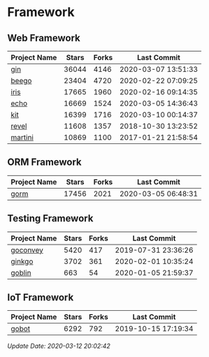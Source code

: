 # Framework

## Web Framework

| Project Name | Stars | Forks | Last Commit |
| ------------ | ----- | ----- | ----------- |
| [gin](https://github.com/gin-gonic/gin) | 36044 | 4146 | 2020-03-07 13:51:33 |
| [beego](https://github.com/astaxie/beego) | 23404 | 4720 | 2020-02-22 07:09:25 |
| [iris](https://github.com/kataras/iris) | 17665 | 1960 | 2020-02-16 09:14:35 |
| [echo](https://github.com/labstack/echo) | 16669 | 1524 | 2020-03-05 14:36:43 |
| [kit](https://github.com/go-kit/kit) | 16399 | 1716 | 2020-03-10 00:14:37 |
| [revel](https://github.com/revel/revel) | 11608 | 1357 | 2018-10-30 13:23:52 |
| [martini](https://github.com/go-martini/martini) | 10869 | 1100 | 2017-01-21 21:58:54 |

## ORM Framework

| Project Name | Stars | Forks | Last Commit |
| ------------ | ----- | ----- | ----------- |
| [gorm](https://github.com/jinzhu/gorm) | 17456 | 2021 | 2020-03-05 06:48:31 |

## Testing Framework

| Project Name | Stars | Forks | Last Commit |
| ------------ | ----- | ----- | ----------- |
| [goconvey](https://github.com/smartystreets/goconvey) | 5420 | 417 | 2019-07-31 23:36:26 |
| [ginkgo](https://github.com/onsi/ginkgo) | 3702 | 361 | 2020-02-01 10:35:24 |
| [goblin](https://github.com/franela/goblin) | 663 | 54 | 2020-01-05 21:59:37 |

## IoT Framework

| Project Name | Stars | Forks | Last Commit |
| ------------ | ----- | ----- | ----------- |
| [gobot](https://github.com/hybridgroup/gobot) | 6292 | 792 | 2019-10-15 17:19:34 |

*Update Date: 2020-03-12 20:02:42*
